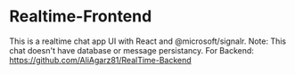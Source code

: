 # Realtime-Frontend
 This is a realtime chat app UI with React and @microsoft/signalr.
 Note: This chat doesn't have database or message persistancy.
 For Backend: https://github.com/AliAgarz81/RealTime-Backend
